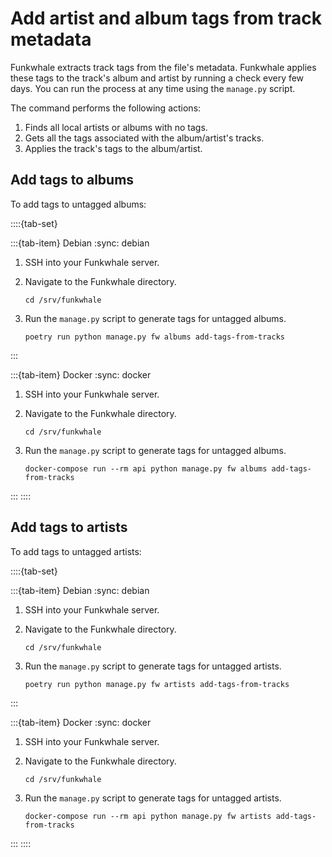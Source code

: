 # Add artist and album tags from track metadata

Funkwhale extracts track tags from the file's metadata. Funkwhale applies these tags to the track's album and artist by running a check every few days. You can run the process at any time using the `manage.py` script.

The command performs the following actions:

1. Finds all local artists or albums with no tags.
2. Gets all the tags associated with the album/artist's tracks.
3. Applies the track's tags to the album/artist.

## Add tags to albums

To add tags to untagged albums:

::::{tab-set}

:::{tab-item} Debian
:sync: debian

1. SSH into your Funkwhale server.
2. Navigate to the Funkwhale directory.

   ```{code-block} sh
   cd /srv/funkwhale
   ```

3. Run the `manage.py` script to generate tags for untagged albums.

   ```{code-block} sh
   poetry run python manage.py fw albums add-tags-from-tracks
   ```

:::

:::{tab-item} Docker
:sync: docker

1. SSH into your Funkwhale server.
2. Navigate to the Funkwhale directory.

   ```{code-block} sh
   cd /srv/funkwhale
   ```

3. Run the `manage.py` script to generate tags for untagged albums.

   ```{code-block} sh
   docker-compose run --rm api python manage.py fw albums add-tags-from-tracks
   ```

:::
::::

## Add tags to artists

To add tags to untagged artists:

::::{tab-set}

:::{tab-item} Debian
:sync: debian

1. SSH into your Funkwhale server.
2. Navigate to the Funkwhale directory.

   ```{code-block} sh
   cd /srv/funkwhale
   ```

3. Run the `manage.py` script to generate tags for untagged artists.

   ```{code-block} sh
   poetry run python manage.py fw artists add-tags-from-tracks
   ```

:::

:::{tab-item} Docker
:sync: docker

1. SSH into your Funkwhale server.
2. Navigate to the Funkwhale directory.

   ```{code-block} sh
   cd /srv/funkwhale
   ```

3. Run the `manage.py` script to generate tags for untagged artists.

   ```{code-block} sh
   docker-compose run --rm api python manage.py fw artists add-tags-from-tracks
   ```

:::
::::
